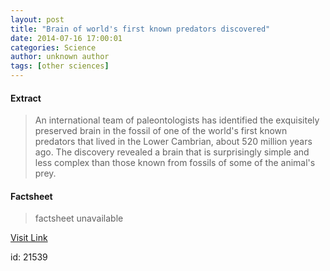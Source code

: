 ```yaml
---
layout: post
title: "Brain of world's first known predators discovered"
date: 2014-07-16 17:00:01
categories: Science
author: unknown author
tags: [other sciences]
---
```



#### Extract
>An international team of paleontologists has identified the exquisitely preserved brain in the fossil of one of the world's first known predators that lived in the Lower Cambrian, about 520 million years ago. The discovery revealed a brain that is surprisingly simple and less complex than those known from fossils of some of the animal's prey.

#### Factsheet
>factsheet unavailable

[Visit Link](http://phys.org/news324705759.html)

id:   21539
